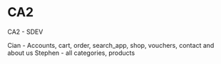 # CA2
CA2 - SDEV

Cian - Accounts, cart, order, search_app, shop, vouchers, contact and about us 
Stephen - all categories, products
